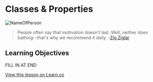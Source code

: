 # Classes & Properties

![NameOfPerson](http://i.imgur.com/GAIzIs0.jpg?1)  

> People often say that motivation doesn't last. Well, neither does bathing--that's why we recommend it daily. -[Zig Ziglar](https://en.wikipedia.org/wiki/Zig_Ziglar)

## Learning Objectives

FILL IN AT END

<a href='https://learn.co/lessons/Classes-Prop' data-visibility='hidden'>View this lesson on Learn.co</a>
